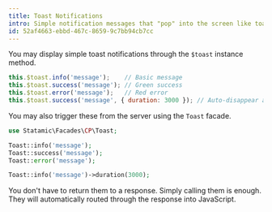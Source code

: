 ```yaml
---
title: Toast Notifications
intro: Simple notification messages that "pop" into the screen like toast popping out of a toaster.
id: 52af4663-ebbd-467c-8659-9c7bb94cb7cc
---
```

You may display simple toast notifications through the `$toast` instance method.

``` js
this.$toast.info('message');    // Basic message
this.$toast.success('message'); // Green success
this.$toast.error('message');   // Red error
this.$toast.success('message', { duration: 3000 }); // Auto-disappear after this many milliseconds
```

You may also trigger these from the server using the `Toast` facade.

```php
use Statamic\Facades\CP\Toast;

Toast::info('message');
Toast::success('message');
Toast::error('message');

Toast::info('message')->duration(3000);
```

You don't have to return them to a response. Simply calling them is enough. They will automatically routed through the response into JavaScript.
